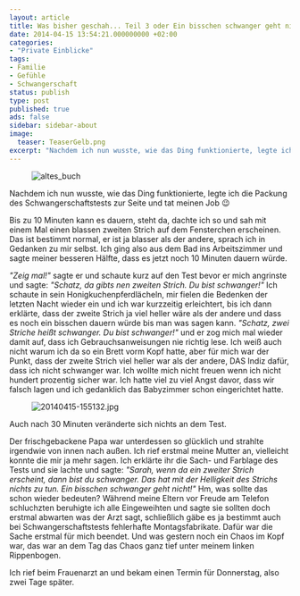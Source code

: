 ```yaml
---
layout: article
title: Was bisher geschah... Teil 3 oder Ein bisschen schwanger geht nicht
date: 2014-04-15 13:54:21.000000000 +02:00
categories:
- "Private Einblicke"
tags: 
- Familie
- Gefühle
- Schwangerschaft
status: publish
type: post
published: true
ads: false
sidebar: sidebar-about
image:
  teaser: TeaserGelb.png
excerpt: "Nachdem ich nun wusste, wie das Ding funktionierte, legte ich die Packung des Schwangerschaftstests zur Seite und tat meinen Job :wink:"
---
```

<figure>
	<img src="{{ site.url }}/images/altes_buch.jpg" alt="altes_buch" />
</figure>

Nachdem ich nun wusste, wie das Ding funktionierte, legte ich die Packung des Schwangerschaftstests zur Seite und tat meinen Job :wink:

Bis zu 10 Minuten kann es dauern, steht da, dachte ich so und sah mit einem Mal einen blassen zweiten Strich auf dem Fensterchen erscheinen. Das ist bestimmt normal, er ist ja blasser als der andere, sprach ich in Gedanken zu mir selbst. Ich ging also aus dem Bad ins Arbeitszimmer und sagte meiner besseren Hälfte, dass es jetzt noch 10 Minuten dauern würde.

*"Zeig mal!"* sagte er und schaute kurz auf den Test bevor er mich angrinste und sagte: *"Schatz, da gibts nen zweiten Strich. Du bist schwanger!"* Ich schaute in sein Honigkuchenpferdlächeln, mir fielen die Bedenken der letzten Nacht wieder ein und ich war kurzzeitig erleichtert, bis ich dann erklärte, dass der zweite Strich ja viel heller wäre als der andere und dass es noch ein bisschen dauern würde bis man was sagen kann.
*"Schatz, zwei Striche heißt schwanger. Du bist schwanger!"* und er zog mich mal wieder damit auf, dass ich Gebrauchsanweisungen nie richtig lese. Ich weiß auch nicht warum ich da so ein Brett vorm Kopf hatte, aber für mich war der Punkt, dass der zweite Strich viel heller war als der andere, DAS Indiz dafür, dass ich nicht schwanger war. Ich wollte mich nicht freuen wenn ich nicht hundert prozentig sicher war. Ich hatte viel zu viel Angst davor, dass wir falsch lagen und ich gedanklich das Babyzimmer schon eingerichtet hatte.

<figure>
	<img src="{{ site.url }}/images/20140415-155132.jpg" alt="20140415-155132.jpg" />
</figure>

Auch nach 30 Minuten veränderte sich nichts an dem Test.

Der frischgebackene Papa war unterdessen so glücklich und strahlte irgendwie von innen nach außen. Ich rief erstmal meine Mutter an, vielleicht konnte die mir ja mehr sagen.
Ich erklärte ihr die Sach- und Farblage des Tests und sie lachte und sagte:
*"Sarah, wenn da ein zweiter Strich erscheint, dann bist du schwanger. Das hat mit der Helligkeit des Strichs nichts zu tun. Ein bisschen schwanger geht nicht!"* Hm, was sollte das schon wieder bedeuten? Während meine Eltern vor Freude am Telefon schluchzten beruhigte ich alle Eingeweihten und sagte sie sollten doch erstmal abwarten was der Arzt sagt, schließlich gäbe es ja bestimmt auch bei Schwangerschaftstests fehlerhafte Montagsfabrikate. Dafür war die Sache erstmal für mich beendet. Und was gestern noch ein Chaos im Kopf war, das war an dem Tag das Chaos ganz tief unter meinem linken Rippenbogen.

Ich rief beim Frauenarzt an und bekam einen Termin für Donnerstag, also zwei Tage später.

